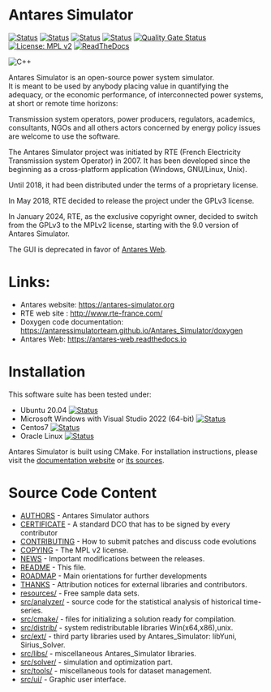 # Antares Simulator

[![Status][ubuntu_ci_svg]][ubuntu_ci_link]
[![Status][windows_ci_svg]][windows_ci_link]
[![Status][centos_ci_svg]][centos_ci_link]
[![Status][oraclelinux_ci_svg]][oraclelinux_ci_link]
[![Quality Gate Status](https://sonarcloud.io/api/project_badges/measure?project=AntaresSimulatorTeam_Antares_Simulator&metric=alert_status)](https://sonarcloud.io/dashboard?id=AntaresSimulatorTeam_Antares_Simulator)
[![License: MPL v2](https://img.shields.io/badge/License-MPLv2-blue.svg)](https://www.mozilla.org/en-US/MPL/2.0/)
[![ReadTheDocs](https://readthedocs.org/projects/antares-simulator/badge/?version=stable)](https://antares-simulator.readthedocs.io/en/stable/?badge=stable)

![C++](https://img.shields.io/badge/c++-%2300599C.svg?style=for-the-badge&logo=c%2B%2B&logoColor=white)

Antares Simulator is an open-source power system simulator.  
It is meant to be used by anybody placing value in quantifying the adequacy, or the
economic performance, of interconnected power systems, at short or
remote time horizons:

Transmission system operators, power producers, regulators, academics,
consultants, NGOs and all others actors concerned by energy policy issues
are welcome to use the software.

The Antares Simulator project was initiated by RTE (French Electricity
Transmission system Operator) in 2007. It has been developed since the beginning
as a cross-platform application (Windows, GNU/Linux, Unix).

Until 2018, it had been distributed under the terms of a proprietary license.

In May 2018, RTE decided to release the project under the GPLv3 license.

In January 2024, RTE, as the exclusive copyright owner, decided to switch from the GPLv3 to the MPLv2 license,
starting with the 9.0 version of Antares Simulator.

The GUI is deprecated in favor of [Antares Web](https://antares-web.readthedocs.io).

# Links:

- Antares website:  https://antares-simulator.org
- RTE web site : http://www.rte-france.com/
- Doxygen code documentation: https://antaressimulatorteam.github.io/Antares_Simulator/doxygen
- Antares Web: https://antares-web.readthedocs.io

# Installation

This software suite has been tested under:

* Ubuntu 20.04 [![Status][ubuntu_ci_svg]][ubuntu_ci_link]
* Microsoft Windows with Visual Studio 2022 (64-bit) [![Status][windows_ci_svg]][windows_ci_link]
* Centos7 [![Status][centos_ci_svg]][centos_ci_link]
* Oracle Linux [![Status][oraclelinux_ci_svg]][oraclelinux_ci_link]

Antares Simulator is built using CMake.
For installation instructions, please visit the [documentation website](https://antares-simulator.readthedocs.io/)
or [its sources](docs/developer-guide/0-Introduction.md).

# Source Code Content

* [AUTHORS](AUTHORS.txt)           - Antares Simulator authors
* [CERTIFICATE](CERTIFICATE.txt)     - A standard DCO that has to be signed by every contributor
* [CONTRIBUTING](CONTRIBUTING.md)         - How to submit patches and discuss code evolutions
* [COPYING](COPYING.txt)            - The MPL v2 license.
* [NEWS](NEWS.md)                 - Important modifications between the releases.
* [README](README.md)             - This file.
* [ROADMAP](ROADMAP.txt)            - Main orientations for further developments
* [THANKS](THANKS.txt)             - Attribution notices for external libraries and contributors.
* [resources/](resources)     - Free sample data sets.
* [src/analyzer/](src/analyzer)      - source code for the statistical analysis of historical time-series.
* [src/cmake/](src/cmake)        - files for initializing a solution ready for compilation.
* [src/distrib/](src/distrib)       - system redistributable libraries Win(x64,x86),unix.
* [src/ext/](src/ext)         - third party libraries used by Antares_Simulator: libYuni, Sirius_Solver.
* [src/libs/](src/libs)           - miscellaneous Antares_Simulator libraries.
* [src/solver/](src/solver)     - simulation and optimization part.
* [src/tools/](src/tools)        - miscellaneous tools for dataset management.
* [src/ui/](src/ui)           - Graphic user interface.

[ubuntu_ci_svg]: https://github.com/AntaresSimulatorTeam/Antares_Simulator/workflows/Ubuntu%20CI%20(push%20and/or%20release)/badge.svg

[ubuntu_ci_link]: https://github.com/AntaresSimulatorTeam/Antares_Simulator/actions/workflows/ubuntu.yml

[windows_ci_svg]: https://github.com/AntaresSimulatorTeam/Antares_Simulator/workflows/Windows%20CI%20(VCPKG%20and%20pre-compiled)/badge.svg

[windows_ci_link]: https://github.com/AntaresSimulatorTeam/Antares_Simulator/actions/workflows/windows-vcpkg.yml

[centos_ci_svg]: https://github.com/AntaresSimulatorTeam/Antares_Simulator/workflows/Centos7%20CI%20(push%20and/or%20release)/badge.svg

[centos_ci_link]: https://github.com/AntaresSimulatorTeam/Antares_Simulator/actions/workflows/centos7.yml

[oraclelinux_ci_svg]: https://github.com/AntaresSimulatorTeam/Antares_Simulator/workflows/Oracle%208%20CI%20(push%20and/or%20release)/badge.svg

[oraclelinux_ci_link]: https://github.com/AntaresSimulatorTeam/Antares_Simulator/actions/workflows/oracle8.yml
